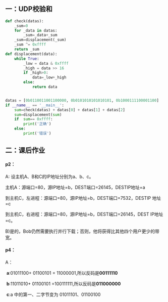 ## 一：UDP校验和

```python
def check(datas):
    _sum=0
    for _data in datas:
        _sum=_data+_sum
    _sum=displacement(_sum)
    _sum ^= 0xffff
    return _sum
def displacement(data):
    while True:
        _low = data & 0xffff
        _high = data >> 16
        if _high>0:
            data=_low+_high
        else:
            return data


datas = [0b0110011001100000, 0b0101010101010101, 0b1000111100001100]
if __name__ == '__main__':
    sum=check(datas) + datas[0] + datas[1] + datas[2]
    sum=displacement(sum)
    if  sum== 0xffff:
        print('正确')
    else:
        print('错误')


```



## 二：课后作业

#### p2：


A:
设主机A、B和C的IP地址分别为a、b、c。

主机A：源端口=80，源IP地址=b，DEST端口=26145，DESTIP地址=a

到主机C，左进程：源端口=80，源IP地址=b，DEST端口=7532，DESTIP 地址=c

到主机C，右进程：源端口=80，源IP地址=b，DEST端口=26145，DEST IP地址=c。

B)是的，Bob仍然需要执行并行下载；否则，他将获得比其他四个用户更少的带宽。

#### p4：

A：

​	**a**:01011100+ 01100101 = 11000001,所以反码是**00111110**

​	**b**:11011010+ 01100101 =100111111,所以反码是**011000000**

​	**c**:a 中的第一、二字节变为 01011101、01100100

